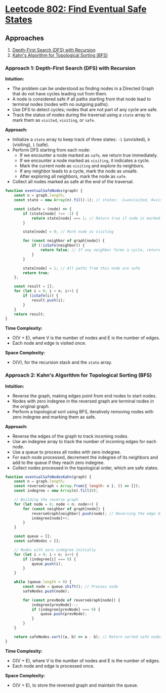 # [Leetcode 802: Find Eventual Safe States](https://leetcode.com/problems/find-eventual-safe-states/)

## Approaches
1. [Depth-First Search (DFS) with Recursion](#approach-1-depth-first-search-dfs-with-recursion)
2. [Kahn's Algorithm for Topological Sorting (BFS)](#approach-2-kahns-algorithm-for-topological-sorting-bfs)

### Approach 1: Depth-First Search (DFS) with Recursion

**Intuition:**
- The problem can be understood as finding nodes in a Directed Graph that do not have cycles leading out from them.
- A node is considered safe if all paths starting from that node lead to terminal nodes (nodes with no outgoing paths).
- Use DFS to detect cycles; nodes that are not part of any cycle are safe.
- Track the status of nodes during the traversal using a `state` array to mark them as `visited`, `visiting`, or `safe`.

**Approach:**
- Initialize a `state` array to keep track of three states: `-1` (unvisited), `0` (visiting), `1` (safe).
- Perform DFS starting from each node:
  - If we encounter a node marked as `safe`, we return true immediately.
  - If we encounter a node marked as `visiting`, it indicates a cycle.
  - Mark the current node as `visiting` and explore its neighbors.
  - If any neighbor leads to a cycle, mark the node as unsafe.
  - After exploring all neighbors, mark the node as `safe`.
- Collect all nodes marked as safe at the end of the traversal.

```javascript
function eventualSafeNodes(graph) {
    const n = graph.length;
    const state = new Array(n).fill(-1); // states: -1=unvisited, 0=visiting, 1=safe

    const isSafe = (node) => {
        if (state[node] !== -1) {
            return state[node] === 1; // Return true if node is marked safe
        }

        state[node] = 0; // Mark node as visiting

        for (const neighbor of graph[node]) {
            if (!isSafe(neighbor)) {
                return false; // If any neighbor forms a cycle, return false
            }
        }

        state[node] = 1; // All paths from this node are safe
        return true;
    };

    const result = [];
    for (let i = 0; i < n; i++) {
        if (isSafe(i)) {
            result.push(i);
        }
    }
    return result;
}
```
**Time Complexity:**
- O(V + E), where V is the number of nodes and E is the number of edges.
- Each node and edge is visited once.

**Space Complexity:**
- O(V), for the recursion stack and the `state` array.

### Approach 2: Kahn's Algorithm for Topological Sorting (BFS)

**Intuition:**
- Reverse the graph, making edges point from end nodes to start nodes.
- Nodes with zero indegree in the reversed graph are terminal nodes in the original graph.
- Perform a topological sort using BFS, iteratively removing nodes with zero indegree and marking them as safe.

**Approach:**
- Reverse the edges of the graph to track incoming nodes.
- Use an indegree array to track the number of incoming edges for each node.
- Use a queue to process all nodes with zero indegree.
- For each node processed, decrement the indegree of its neighbors and add to the queue if they reach zero indegree.
- Collect nodes processed in the topological order, which are safe states.

```javascript
function eventualSafeNodesKahn(graph) {
    const n = graph.length;
    const reverseGraph = Array.from({ length: n }, () => []);
    const indegree = new Array(n).fill(0);

    // Building the reverse graph
    for (let node = 0; node < n; node++) {
        for (const neighbor of graph[node]) {
            reverseGraph[neighbor].push(node); // Reversing the edge direction
            indegree[node]++;
        }
    }

    const queue = [];
    const safeNodes = [];

    // Nodes with zero indegree initially
    for (let i = 0; i < n; i++) {
        if (indegree[i] === 0) {
            queue.push(i);
        }
    }

    while (queue.length > 0) {
        const node = queue.shift(); // Process node
        safeNodes.push(node);

        for (const prevNode of reverseGraph[node]) {
            indegree[prevNode]--;
            if (indegree[prevNode] === 0) {
                queue.push(prevNode);
            }
        }
    }

    return safeNodes.sort((a, b) => a - b); // Return sorted safe nodes
}
```
**Time Complexity:**
- O(V + E), where V is the number of nodes and E is the number of edges.
- Each node and edge is processed once.

**Space Complexity:**
- O(V + E), to store the reversed graph and maintain the queue.

